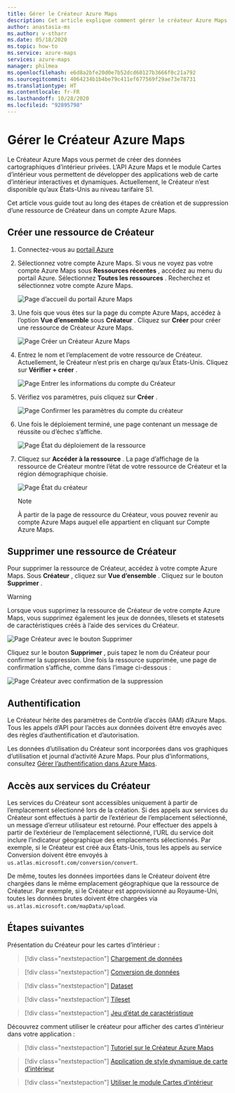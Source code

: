 ```yaml
---
title: Gérer le Créateur Azure Maps
description: Cet article explique comment gérer le créateur Azure Maps.
author: anastasia-ms
ms.author: v-stharr
ms.date: 05/18/2020
ms.topic: how-to
ms.service: azure-maps
services: azure-maps
manager: philmea
ms.openlocfilehash: e6d8a2bfe20d0e7b52dcd60127b3666f0c21a792
ms.sourcegitcommit: 4064234b1b4be79c411ef677569f29ae73e78731
ms.translationtype: HT
ms.contentlocale: fr-FR
ms.lasthandoff: 10/28/2020
ms.locfileid: "92895798"
---
```

# <a name="manage-azure-maps-creator"></a>Gérer le Créateur Azure Maps

Le Créateur Azure Maps vous permet de créer des données cartographiques d’intérieur privées. L’API Azure Maps et le module Cartes d’intérieur vous permettent de développer des applications web de carte d’intérieur interactives et dynamiques. Actuellement, le Créateur n’est disponible qu’aux États-Unis au niveau tarifaire S1.

Cet article vous guide tout au long des étapes de création et de suppression d’une ressource de Créateur dans un compte Azure Maps.

## <a name="create-creator-resource"></a>Créer une ressource de Créateur

1. Connectez-vous au [portail Azure](https://portal.azure.com)

2. Sélectionnez votre compte Azure Maps. Si vous ne voyez pas votre compte Azure Maps sous **Ressources récentes** , accédez au menu du portail Azure. Sélectionnez **Toutes les ressources** . Recherchez et sélectionnez votre compte Azure Maps.

    ![Page d’accueil du portail Azure Maps](./media/how-to-manage-creator/select-maps-account.png)

3. Une fois que vous êtes sur la page du compte Azure Maps, accédez à l’option **Vue d’ensemble** sous **Créateur** . Cliquez sur **Créer** pour créer une ressource de Créateur Azure Maps.

    ![Page Créer un Créateur Azure Maps](./media/how-to-manage-creator/creator-blade-settings.png)

4. Entrez le nom et l’emplacement de votre ressource de Créateur. Actuellement, le Créateur n’est pris en charge qu’aux États-Unis. Cliquez sur **Vérifier + créer** .

   ![Page Entrer les informations du compte du Créateur](./media/how-to-manage-creator/creator-creation-dialog.png)

5. Vérifiez vos paramètres, puis cliquez sur **Créer** .

    ![Page Confirmer les paramètres du compte du créateur](./media/how-to-manage-creator/creator-create-dialog.png)

6. Une fois le déploiement terminé, une page contenant un message de réussite ou d’échec s’affiche.

   ![Page État du déploiement de la ressource](./media/how-to-manage-creator/creator-resource-created.png)

7. Cliquez sur **Accéder à la ressource** . La page d’affichage de la ressource de Créateur montre l’état de votre ressource de Créateur et la région démographique choisie.

    ![Page État du créateur](./media/how-to-manage-creator/creator-resource-view.png)

   >[!NOTE]
   >À partir de la page de ressource du Créateur, vous pouvez revenir au compte Azure Maps auquel elle appartient en cliquant sur Compte Azure Maps.

## <a name="delete-creator-resource"></a>Supprimer une ressource de Créateur

Pour supprimer la ressource de Créateur, accédez à votre compte Azure Maps. Sous **Créateur** , cliquez sur **Vue d’ensemble** . Cliquez sur le bouton **Supprimer** .

>[!WARNING]
>Lorsque vous supprimez la ressource de Créateur de votre compte Azure Maps, vous supprimez également les jeux de données, tilesets et statesets de caractéristiques créés à l’aide des services du Créateur.

![Page Créateur avec le bouton Supprimer](./media/how-to-manage-creator/creator-delete.png)

Cliquez sur le bouton **Supprimer** , puis tapez le nom du Créateur pour confirmer la suppression. Une fois la ressource supprimée, une page de confirmation s’affiche, comme dans l’image ci-dessous :

![Page Créateur avec confirmation de la suppression](./media/how-to-manage-creator/creator-confirmdelete.png)

## <a name="authentication"></a>Authentification

Le Créateur hérite des paramètres de Contrôle d’accès (IAM) d’Azure Maps. Tous les appels d’API pour l’accès aux données doivent être envoyés avec des règles d’authentification et d’autorisation.

Les données d’utilisation du Créateur sont incorporées dans vos graphiques d’utilisation et journal d’activité Azure Maps.  Pour plus d’informations, consultez [Gérer l’authentification dans Azure Maps](./how-to-manage-authentication.md).

## <a name="access-to-creator-services"></a>Accès aux services du Créateur

Les services du Créateur sont accessibles uniquement à partir de l’emplacement sélectionné lors de la création. Si des appels aux services du Créateur sont effectués à partir de l’extérieur de l’emplacement sélectionné, un message d’erreur utilisateur est retourné. Pour effectuer des appels à partir de l’extérieur de l’emplacement sélectionné, l’URL du service doit inclure l’indicateur géographique des emplacements sélectionnés. Par exemple, si le Créateur est créé aux États-Unis, tous les appels au service Conversion doivent être envoyés à `us.atlas.microsoft.com/conversion/convert`.

De même, toutes les données importées dans le Créateur doivent être chargées dans le même emplacement géographique que la ressource de Créateur. Par exemple, si le Créateur est approvisionné au Royaume-Uni, toutes les données brutes doivent être chargées via `us.atlas.microsoft.com/mapData/upload`.

## <a name="next-steps"></a>Étapes suivantes

Présentation du Créateur pour les cartes d’intérieur :

> [!div class="nextstepaction"]
> [Chargement de données](creator-indoor-maps.md#upload-a-drawing-package)

> [!div class="nextstepaction"]
> [Conversion de données](creator-indoor-maps.md#convert-a-drawing-package)

> [!div class="nextstepaction"]
> [Dataset](creator-indoor-maps.md#datasets)

> [!div class="nextstepaction"]
> [Tileset](creator-indoor-maps.md#tilesets)

> [!div class="nextstepaction"]
> [Jeu d’état de caractéristique](creator-indoor-maps.md#feature-statesets)

Découvrez comment utiliser le créateur pour afficher des cartes d’intérieur dans votre application :

> [!div class="nextstepaction"]
> [Tutoriel sur le Créateur Azure Maps](tutorial-creator-indoor-maps.md)

> [!div class="nextstepaction"]
> [Application de style dynamique de carte d’intérieur](indoor-map-dynamic-styling.md)

> [!div class="nextstepaction"]
> [Utiliser le module Cartes d’intérieur](how-to-use-indoor-module.md)